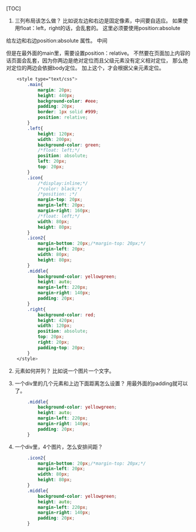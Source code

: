 [TOC]

1. 三列布局该怎么做？
比如说左边和右边是固定像素，中间要自适应。
如果使用float：left，right的话，会乱套的。
这里必须要使用position:absolute

给左边和右边position:absolute 属性。
中间

但是在最外面的main里，需要设置position：relative。
不然要在页面加上内容的话页面会乱套，因为你两边是绝对定位而且父级元素没有定义相对定位，
那么绝对定位的两边会依据body定位。
加上这个，才会根据父亲元素定位。

```css
    <style type="text/css">
        .main{
            margin: 20px;
            height: 440px;
            background-color: #eee;
            padding: 20px;
            border: 1px solid #999;
            position: relative;
        }
        .left{
            height: 120px;
            width: 200px;
            background-color: green;
            /*float: left;*/
            position: absolute;
            left: 20px;
            top: 20px;
        }
        .icon{
            /*display:inline;*/
            /*color: black;*/
            /*position: ;*/
            margin-top: 20px;
            margin-left: 20px;
            margin-right: 160px;
            /*float: left;*/
            width: 80px;
            height: 80px;
        }
        .icon2{
            margin-bottom: 20px;/*margin-top: 20px;*/
            margin-left: 20px;
            width: 80px;
            height: 80px;
        }
        .middle{
            background-color: yellowgreen;
            height: auto;
            margin-left: 220px;
            margin-right: 140px;
            padding: 20px;
        }
        .right{
            background-color: red;
            height: 420px;
            width: 120px;
            position: absolute;
            top: 20px;
            right: 20px;
            padding-top: 20px;
        }
    </style>
```

2. 元素如何并列？
比如说一个图片一个文字。

3. 一个div里的几个元素和上边下面距离怎么设置？
用最外面的padding就可以了。

```css
        .middle{
            background-color: yellowgreen;
            height: auto;
            margin-left: 220px;
            margin-right: 140px;
            padding: 20px;
        }
```

4. 一个div里，4个图片，怎么安排间距？

```css
        .icon2{
            margin-bottom: 20px;/*margin-top: 20px;*/
            margin-left: 20px;
            width: 80px;
            height: 80px;
        }
        .middle{
            background-color: yellowgreen;
            height: auto;
            margin-left: 220px;
            margin-right: 140px;
            padding: 20px;
        }
```
